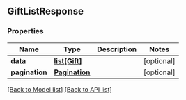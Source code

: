 ## GiftListResponse

### Properties
Name | Type | Description | Notes
------------ | ------------- | ------------- | -------------
**data** | [**list[Gift]**](#Gift) |  | [optional] 
**pagination** | [**Pagination**](#Pagination) |  | [optional] 

[[Back to Model list]](#documentation-for-models) [[Back to API list]](#documentation-for-api-endpoints)


